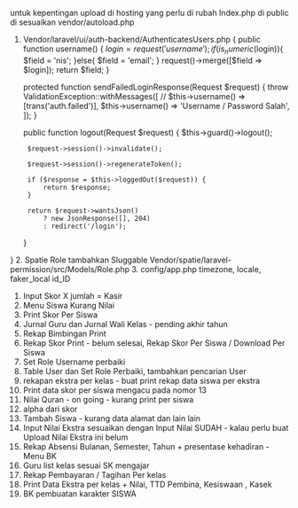 untuk kepentingan upload di hosting
yang perlu di rubah
Index.php di public di sesuaikan vendor/autoload.php
1. Vendor/laravel/ui/auth-backend/AuthenticatesUsers.php {
     public function username()
    {
        $login = request('username');
        if(is_numeric($login)){
            $field = 'nis';
        }else{
            $field = 'email';
        }
        request()->merge([$field => $login]);
        return $field;
    }

    protected function sendFailedLoginResponse(Request $request)
    {
        throw ValidationException::withMessages([
            // $this->username() => [trans('auth.failed')],
            $this->username() => 'Username / Password Salah',
        ]);
    }

     public function logout(Request $request)
    {
        $this->guard()->logout();

        $request->session()->invalidate();

        $request->session()->regenerateToken();

        if ($response = $this->loggedOut($request)) {
            return $response;
        }

        return $request->wantsJson()
            ? new JsonResponse([], 204)
            : redirect('/login');
    }

}
2. Spatie Role tambahkan Sluggable
Vendor/spatie/laravel-permission/src/Models/Role.php
3. config/app.php
timezone, locale, faker_local id_ID

1. Input Skor X jumlah = Kasir
2. Menu  Siswa Kurang  Nilai 
3. Print Skor Per Siswa
4. Jurnal Guru dan Jurnal Wali Kelas - pending akhir tahun
5. Rekap Bimbingan Print
6. Rekap Skor Print - belum selesai, Rekap Skor Per Siswa / Download Per Siswa
7. Set Role Username perbaiki
8. Table User dan Set Role Perbaiki, tambahkan pencarian User
9. rekapan ekstra per kelas - buat print rekap data siswa per ekstra
10. Print data skor per siswa mengacu pada nomor 13
11. Nilai Quran - on going - kurang print per siswa
12. alpha dari skor
13. Tambah Siswa - kurang data alamat dan lain lain
14. Input Nilai Ekstra sesuaikan dengan Input Nilai SUDAH - kalau perlu buat Upload Nilai Ekstra ini belum
15. Rekap Absensi Bulanan, Semester, Tahun + presentase kehadiran - Menu BK
16. Guru list kelas sesuai SK mengajar
17. Rekap Pembayaran / Tagihan Per kelas
18. Print Data Ekstra per kelas + Nilai, TTD Pembina, Kesiswaan , Kasek
19. BK pembuatan karakter SISWA